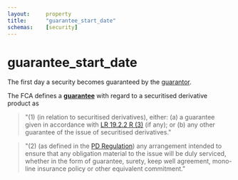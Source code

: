 ```yaml
---
layout:		property
title:		"guarantee_start_date"
schemas:	[security]
---
```


# guarantee_start_date
The first day a security becomes guaranteed by the [guarantor][fca]. 

[fca]: https://www.handbook.fca.org.uk/handbook/glossary/G1771.html

The FCA defines a [**guarantee**][fca2] with regard to a securitised derivative product as

> "(1) (in relation to securitised derivatives), either: (a) a guarantee given in accordance with [LR 19.2.2 R (3)][lr] (if any); or (b) any other guarantee of the issue of securitised derivatives."

> "(2) (as defined in the [PD Regulation][PD]) any arrangement intended to ensure that any obligation material to the issue will be duly serviced, whether in the form of guarantee, surety, keep well agreement, mono-line insurance policy or other equivalent commitment."

[fca2]: https://www.handbook.fca.org.uk/handbook/glossary/G1770.html
[lr]: https://www.handbook.fca.org.uk/handbook/LR/19/2.html#D59
[PD]: https://www.handbook.fca.org.uk/handbook/glossary/G1800.html
